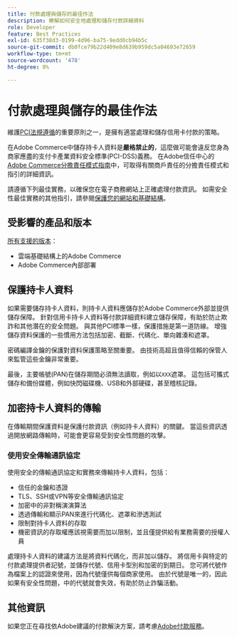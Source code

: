 ```yaml
---
title: 付款處理與儲存的最佳作法
description: 瞭解如何安全地處理和儲存付款詳細資料
role: Developer
feature: Best Practices
exl-id: 635f38d3-0199-4d96-ba75-9edd0cb94b5c
source-git-commit: db0fce79b22d409e8d639b959dc5a04693e72659
workflow-type: tm+mt
source-wordcount: '478'
ht-degree: 0%

---
```


# 付款處理與儲存的最佳作法

維護[PCI法規遵循](https://experienceleague.adobe.com/docs/commerce-admin/start/compliance/payments/compliance-pci.html)的重要原則之一，是擁有適當處理和儲存信用卡付款的策略。

在Adobe Commerce中儲存持卡人資料是&#x200B;**嚴格禁止的**，這麼做可能會違反您身為商家應盡的支付卡產業資料安全標準(PCI-DSS)義務。 在Adobe信任中心的[Adobe Commerce分擔責任模式指南](https://www.adobe.com/content/dam/cc/en/trust-center/ungated/whitepapers/experience-cloud/adobe-commerce-shared-responsibilities-guide.pdf)中，可取得有關商戶責任的分擔責任模式和指引的詳細資訊。

請遵循下列最佳實務，以確保您在電子商務網站上正確處理付款資訊。 如需安全性最佳實務的其他指引，請參閱[保護您的網站和基礎結構](../launch/security-best-practices.md)。

## 受影響的產品和版本

[所有支援的版本](../../../release/versions.md)：

* 雲端基礎結構上的Adobe Commerce
* Adobe Commerce內部部署

## 保護持卡人資料

如果需要儲存持卡人資料，則持卡人資料應儲存於Adobe Commerce外部並提供儲存保障。 針對信用卡持卡人資料等付款詳細資料建立儲存保障，有助於防止欺詐和其他潛在的安全問題。 與其他PCI標準一樣，保護措施是第一道防線。 增強儲存資料保護的一些慣用方法包括加密、截斷、代碼化、單向雜湊和遮罩。

密碼編譯金鑰的保護對資料保護策略至關重要。 由技術高超且值得信賴的保管人來監管這些金鑰非常重要。

最後，主要帳號(PAN)在儲存期間必須無法讀取，例如以`XXX`遮罩。 這包括可攜式儲存和備份媒體，例如快閃磁碟機、USB和外部硬碟，甚至稽核記錄。

## 加密持卡人資料的傳輸

在傳輸期間保護資料是保護付款資訊（例如持卡人資料）的關鍵。 當這些資訊透過開放網路傳輸時，可能會更容易受到安全性問題的攻擊。

### 使用安全傳輸通訊協定

使用安全的傳輸通訊協定和實務來傳輸持卡人資料，包括：

* 信任的金鑰和憑證
* TLS、SSH或VPN等安全傳輸通訊協定
* 加密中的非對稱演演算法
* 透過傳輸和顯示PAN來進行代碼化、遮罩和滲透測試
* 限制對持卡人資料的存取
* 機密資訊的存取權應該視需要而加以限制，並且僅提供給有業務需要的授權人員

處理持卡人資料的建議方法是將資料代碼化，而非加以儲存。 將信用卡與特定的付款處理提供者記號，並儲存代號、信用卡型別和加密的到期日。 您可將代號作為檔案上的認證來使用，因為代號僅供每個商家使用。 由於代號是唯一的，因此如果有安全性問題，中的代號就會失效，有助於防止詐騙活動。

## 其他資訊

如果您正在尋找依Adobe建議的付款解決方案，請考慮[Adobe付款服務](https://experienceleague.adobe.com/docs/commerce-merchant-services/payment-services/overview.html)。
